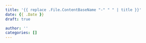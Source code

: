 ```yaml
---
title: '{{ replace .File.ContentBaseName "-" " " | title }}'
date: {{ .Date }}
draft: true

author: ''
categories: []
---
```

